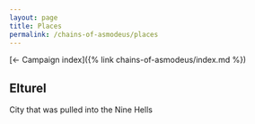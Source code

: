 ```yaml
---
layout: page
title: Places
permalink: /chains-of-asmodeus/places
---
```


[&larr; Campaign index]({% link chains-of-asmodeus/index.md %})

## Elturel

City that was pulled into the Nine Hells
